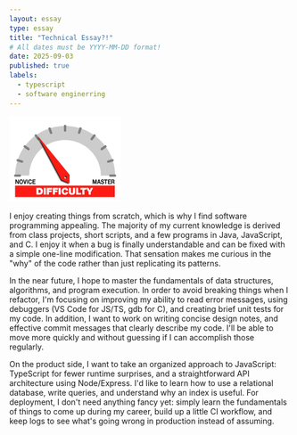 ```yaml
---
layout: essay
type: essay
title: "Technical Essay?!"
# All dates must be YYYY-MM-DD format!
date: 2025-09-03
published: true
labels:
  - typescript
  - software enginerring
---
```


<img width="200px" class="rounded float-start pe-4" src="../img/difficulty/degree_difficulty.jpg">


I enjoy creating  things from scratch, which is why I find software programming appealing. The majority of my current knowledge is derived from class projects, short scripts, and a few programs in Java, JavaScript, and C. I enjoy it when a bug is finally understandable and can be fixed with a simple one-line modification. That sensation makes me curious in the "why" of the code rather than just replicating its patterns.


In the near future, I hope to master the fundamentals of data structures, algorithms, and program execution. In order to avoid breaking things when I refactor, I'm focusing on improving my ability to read error messages, using debuggers (VS Code for JS/TS, gdb for C), and creating brief unit tests for my code. In addition, I want to work on writing concise design notes, and effective commit messages that clearly describe my code. I'll be able to move more quickly and without guessing if I can accomplish those regularly.


On the product side, I want to take an organized approach to JavaScript:  TypeScript for fewer runtime surprises, and a straightforward API architecture using Node/Express. I'd like to learn how to use a relational database, write queries, and understand why an index is useful. For deployment, I don't need anything fancy yet: simply learn the fundamentals of things to come up during my career, build up a little CI workflow, and keep logs to see what's going wrong in production instead of assuming.

